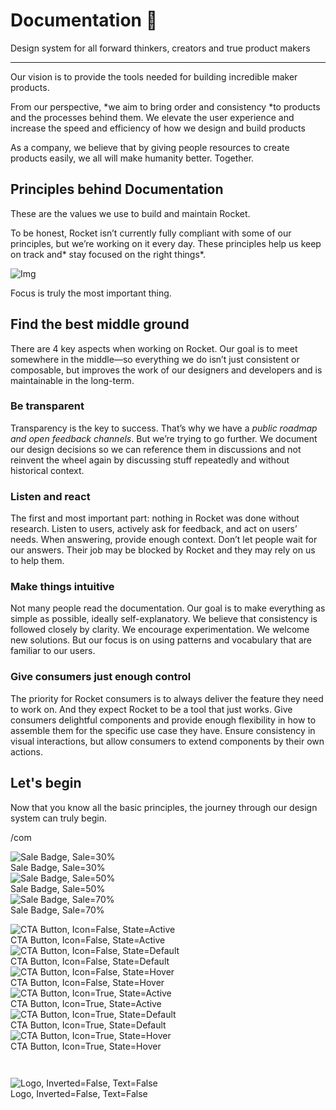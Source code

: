 
# Documentation 🚀

Design system for all forward thinkers, creators and true product makers

---

Our vision is to provide the tools needed for building incredible maker products.

From our perspective, *we aim to bring order and consistency *to products and the processes behind them. We elevate the user experience and increase the speed and efficiency of how we design and build products

As a company, we believe that by giving people resources to create products easily, we all will make humanity better. Together.

## Principles behind Documentation

These are the values we use to build and maintain Rocket.

To be honest, Rocket isn’t currently fully compliant with some of our principles, but we’re working on it every day. These principles help us keep on track and* stay focused on the right things*.

![Img](https://studio-assets.supernova.io/design-systems/14533/9289758a-6300-472a-bbc6-a57098081abf.jpeg?Expires=1990828800&Policy=eyJTdGF0ZW1lbnQiOlt7IlJlc291cmNlIjoiaHR0cHM6Ly9zdHVkaW8tYXNzZXRzLnN1cGVybm92YS5pby9kZXNpZ24tc3lzdGVtcy8xNDUzMy85Mjg5NzU4YS02MzAwLTQ3MmEtYmJjNi1hNTcwOTgwODFhYmYuanBlZyIsIkNvbmRpdGlvbiI6eyJEYXRlTGVzc1RoYW4iOnsiQVdTOkVwb2NoVGltZSI6MTk5MDgyODgwMH19fV19&Signature=E9DL6D-ZtS~4qaH18y5tnHC4gtpQUzZb85NmDFMuezn~MaWHPSumzBv6tXkxGqSgGyKh~9FaYnbfHkcJhU~4F~jdbuY70gbRxUpvnBtyCpz8o0mci-d2A9WoIZ3RGl11izD3c2WMfUaKhSaFlUw8cTGP-9vrqeUi58O2P4zYT9eAeyvOIFzQXgIgljhxiB9mIVU5a4j1vDL8ntJpagEZukKRskOgMrrB4LNQ-nRsvXFF7W5C5EkdoZPZf4jFxcQu2Yj6M9-bqNBXubYMsYYhEXqvqUOAnYVaE59E5PSSe43HKv2gp1ajSJ3ttHtTtCITO8Vyfh1FoTl03Z18ki8iZg__&Key-Pair-Id=APKAJGK34LCCAUR7N6LA)

Focus is truly the most important thing.

## Find the best middle ground

There are 4 key aspects when working on Rocket. Our goal is to meet somewhere in the middle—so everything we do isn’t just consistent or composable, but improves the work of our designers and developers and is maintainable in the long-term.

### Be transparent

Transparency is the key to success. That’s why we have a *public roadmap and open feedback channels*. But we’re trying to go further. We document our design decisions so we can reference them in discussions and not reinvent the wheel again by discussing stuff repeatedly and without historical context.

### Listen and react

The first and most important part: nothing in Rocket was done without research. Listen to users, actively ask for feedback, and act on users’ needs. When answering, provide enough context. Don’t let people wait for our answers. Their job may be blocked by Rocket and they may rely on us to help them.

### Make things intuitive

Not many people read the documentation. Our goal is to make everything as simple as possible, ideally self-explanatory. We believe that consistency is followed closely by clarity. We encourage experimentation. We welcome new solutions. But our focus is on using patterns and vocabulary that are familiar to our users.

### Give consumers just enough control

The priority for Rocket consumers is to always deliver the feature they need to work on. And they expect Rocket to be a tool that just works. Give consumers delightful components and provide enough flexibility in how to assemble them for the specific use case they have. Ensure consistency in visual interactions, but allow consumers to extend components by their own actions.

## Let's begin

Now that you know all the basic principles, the journey through our design system can truly begin.

/com

  
![Sale Badge, Sale=30%](https://studio-assets.supernova.io/design-systems/14533/bced496d-a0d6-4496-9fc0-9a0e5373ede9.png?Expires=1990828800&Policy=eyJTdGF0ZW1lbnQiOlt7IlJlc291cmNlIjoiaHR0cHM6Ly9zdHVkaW8tYXNzZXRzLnN1cGVybm92YS5pby9kZXNpZ24tc3lzdGVtcy8xNDUzMy9iY2VkNDk2ZC1hMGQ2LTQ0OTYtOWZjMC05YTBlNTM3M2VkZTkucG5nIiwiQ29uZGl0aW9uIjp7IkRhdGVMZXNzVGhhbiI6eyJBV1M6RXBvY2hUaW1lIjoxOTkwODI4ODAwfX19XX0_&Signature=lL3oF1ECYTbx8VxuO4k2xAh97oBCWvqR~-X0NDQGCP3wtjxLzjK0Gt4zfnxyEFKERnuiw8nGSSocgnUCVlTKjMmxxqXhNV09AHQLFEQRFsQpP3KLE-LF-IbDKkuE6N4FkWJrJWXR8y3p5CzW~WFfKrggK43vJ2xqJK-Hu1VEWtRyM2U0ZDMzMo6NGdMbhwV55TxLjej1mA3Ai4-cgH2Zqn7Dbb2JhmTYFb9oyY27iwnb0pZOtYofiOgu8DUeSLLV38EVbQ1RwBn5dev14SOU6xZXCPT44PVGhv6i3NcQRxbj5eO2LqN05QiOHVPn2uzjqR7YPAO0GLWI2lSwVm5EfA__&Key-Pair-Id=APKAJGK34LCCAUR7N6LA)  
Sale Badge, Sale=30%  
![Sale Badge, Sale=50%](https://studio-assets.supernova.io/design-systems/14533/280d7832-3728-4ebb-bd47-18bfe6ab4266.png?Expires=1990828800&Policy=eyJTdGF0ZW1lbnQiOlt7IlJlc291cmNlIjoiaHR0cHM6Ly9zdHVkaW8tYXNzZXRzLnN1cGVybm92YS5pby9kZXNpZ24tc3lzdGVtcy8xNDUzMy8yODBkNzgzMi0zNzI4LTRlYmItYmQ0Ny0xOGJmZTZhYjQyNjYucG5nIiwiQ29uZGl0aW9uIjp7IkRhdGVMZXNzVGhhbiI6eyJBV1M6RXBvY2hUaW1lIjoxOTkwODI4ODAwfX19XX0_&Signature=XtB7Bos7297V5ZBGwFeEe6j-xJaL~MDs3OmytCKKz0p80XxuGcd5OQGsGpgIic1TRE7wTpLZ8uYos-PFQ-WvqJrgm2kIY9d2kaAr8xyxQ4o5OEQjxMk9D6g06KYQE-9m~JD26ANL08JVuTghKL~9vLtFcaIBVh048mhcb96rZJz3VLETpvrqzZXgVpLQ0abKndRWtNZIyc79lt2Z-sruKukH402y9LCec2M3ZZ9Oex2kPba9c5ojUG7FiilaoLidToE5aBP3UcsASFLrm6GYLhUDEm0j4T8lm8S4i~sNoO4VNFeDG0lRkzmF2pI4dVwL4DysR4PSkNH2bGWAwMImOQ__&Key-Pair-Id=APKAJGK34LCCAUR7N6LA)  
Sale Badge, Sale=50%  
![Sale Badge, Sale=70%](https://studio-assets.supernova.io/design-systems/14533/eb429c76-4212-40bd-aea3-1600935f7708.png?Expires=1990828800&Policy=eyJTdGF0ZW1lbnQiOlt7IlJlc291cmNlIjoiaHR0cHM6Ly9zdHVkaW8tYXNzZXRzLnN1cGVybm92YS5pby9kZXNpZ24tc3lzdGVtcy8xNDUzMy9lYjQyOWM3Ni00MjEyLTQwYmQtYWVhMy0xNjAwOTM1Zjc3MDgucG5nIiwiQ29uZGl0aW9uIjp7IkRhdGVMZXNzVGhhbiI6eyJBV1M6RXBvY2hUaW1lIjoxOTkwODI4ODAwfX19XX0_&Signature=RnfFSflrGk2koymbA1vHmxk2RzPzqM5xpCaba~svzoPTe-PnKUA3bBG7C8NIx69gU5lzDCQ7mdcoaDGnesIkA8QXDLB~Sm5yEcVs7oksXb8DtAxcI0Rcm768jVi~5IEesU0zxWoMBBaQco22CTQdKPixeCHHhjd-Pecp7UTE7S3o2nBv4C6mx2yfUXs-oTqylegUfY4Ouj3L0P3wyMrkLyVTJUNTd46s2pw8BXjfOaSfIIj-w4cmyT6YrCuonqCqyekMT~GtiuwVnxtwsKoQ7TeeCZDSqPo~tRXUcQZsfpdAJpH~z5WclVDv7tG3n3F5rslgPvnKPsKUHPf37eX-0g__&Key-Pair-Id=APKAJGK34LCCAUR7N6LA)  
Sale Badge, Sale=70%  


  
![CTA Button, Icon=False, State=Active](https://studio-assets.supernova.io/design-systems/14533/3645136b-f886-4b49-8349-bbc2dfc3b569.png?Expires=1990828800&Policy=eyJTdGF0ZW1lbnQiOlt7IlJlc291cmNlIjoiaHR0cHM6Ly9zdHVkaW8tYXNzZXRzLnN1cGVybm92YS5pby9kZXNpZ24tc3lzdGVtcy8xNDUzMy8zNjQ1MTM2Yi1mODg2LTRiNDktODM0OS1iYmMyZGZjM2I1NjkucG5nIiwiQ29uZGl0aW9uIjp7IkRhdGVMZXNzVGhhbiI6eyJBV1M6RXBvY2hUaW1lIjoxOTkwODI4ODAwfX19XX0_&Signature=TpHrh1cbHcu41d9xF7280TeJdh0Qnlz2lYtmTgmr~pAM0c~2RyvuCAJo3T-kzXm7MXFnP-UlJQGOfxc4NTDmGW7ozlxvQ9aqZjxIA5pPeuP7NYHFaqdYq-fR4j9CAuGiaGu4d4YUxItZkiPPGyPZWT2ddxf7Y68yOmLNnCWiy0WMqUb~DquBtJRsy8tUQRxbyLbJ6H3p~wY51FbNJ6Yai2vC9ERh54IsuEVl~YsITOSfpdo-Nh2ObgscoWV5VM05uU8hfjxws-HL2G8dVbvoboz8gZm97n9fgznHfYsXtDxMPTLZNI~Nj5RwUnL5hD1rKjIk3On1Iqljkp-VzXjLQw__&Key-Pair-Id=APKAJGK34LCCAUR7N6LA)  
CTA Button, Icon=False, State=Active  
![CTA Button, Icon=False, State=Default](https://studio-assets.supernova.io/design-systems/14533/2a778a00-aa9e-4f49-bff5-5c5c76f247bf.png?Expires=1990828800&Policy=eyJTdGF0ZW1lbnQiOlt7IlJlc291cmNlIjoiaHR0cHM6Ly9zdHVkaW8tYXNzZXRzLnN1cGVybm92YS5pby9kZXNpZ24tc3lzdGVtcy8xNDUzMy8yYTc3OGEwMC1hYTllLTRmNDktYmZmNS01YzVjNzZmMjQ3YmYucG5nIiwiQ29uZGl0aW9uIjp7IkRhdGVMZXNzVGhhbiI6eyJBV1M6RXBvY2hUaW1lIjoxOTkwODI4ODAwfX19XX0_&Signature=e5YVcpkzTWQ3jjHOtMaKAdhTe37gb71jmWLW9QUI~NtMeCDyGFR2F6zrJDIjhyG5jwwaSxaL2lXVM2bcfq~j1rng6Lc4-3cO4BbMJELCUorhkBosd2CO9Kj9Pb72zpWwK8aDWTfBoh7BCwVUvHI9fYebnCekc~1Nc6FirWmRxQwjZRAWPuQcf9aSX8dp6z9PZOMo1WCo--NaHdDKQjtLOzjzO309dXOEJLXitvSo4mor4lAFRACe1cWjiLPFzTwkZhcRthjXdb1vhg4ytJyFoSk2vS~aSlBMJEwgupNyipmUgFkTtWo7pnRVYzyAiE5fwcn1eAe9bTqYNPBGf9Gnyg__&Key-Pair-Id=APKAJGK34LCCAUR7N6LA)  
CTA Button, Icon=False, State=Default  
![CTA Button, Icon=False, State=Hover](https://studio-assets.supernova.io/design-systems/14533/0018f7ad-aa10-48a7-aac1-a59254ef655a.png?Expires=1990828800&Policy=eyJTdGF0ZW1lbnQiOlt7IlJlc291cmNlIjoiaHR0cHM6Ly9zdHVkaW8tYXNzZXRzLnN1cGVybm92YS5pby9kZXNpZ24tc3lzdGVtcy8xNDUzMy8wMDE4ZjdhZC1hYTEwLTQ4YTctYWFjMS1hNTkyNTRlZjY1NWEucG5nIiwiQ29uZGl0aW9uIjp7IkRhdGVMZXNzVGhhbiI6eyJBV1M6RXBvY2hUaW1lIjoxOTkwODI4ODAwfX19XX0_&Signature=EO~u4Z63VBxvOVBGM-A9oXlVHYZ7GNtyLUz3sL9vyhTQc9kLfuMGre70QdxGodtMiXJvtesUs6ZJH3HPoNruXLiZ~jrQp3AyuSgZHZH7Ug4-ySS44ZvKNKIk21VC06aFICw1nSxVi2G0pGmPxUZtNwqFBNXLqvGNZ4JX9K0z4Ja5OHJJGqc2288Fy9IsDZ-CW1YJNuS~f~t4jE~9IZ98nzEEBtVCHXiZTDpN7DoAjDSwWn7uTfRHPmqc9bfFxhlk0-RrH7LeAS2oVrcbSEmKhHA2L1ecokYu1KNjrrGjsOYbQVStLb~Ie5Bf38iR5I97GBc4LhxvQgVb5NwHpjHk9g__&Key-Pair-Id=APKAJGK34LCCAUR7N6LA)  
CTA Button, Icon=False, State=Hover  
![CTA Button, Icon=True, State=Active](https://studio-assets.supernova.io/design-systems/14533/ee1f308d-0f6b-4abb-8746-a17dbd0a6269.png?Expires=1990828800&Policy=eyJTdGF0ZW1lbnQiOlt7IlJlc291cmNlIjoiaHR0cHM6Ly9zdHVkaW8tYXNzZXRzLnN1cGVybm92YS5pby9kZXNpZ24tc3lzdGVtcy8xNDUzMy9lZTFmMzA4ZC0wZjZiLTRhYmItODc0Ni1hMTdkYmQwYTYyNjkucG5nIiwiQ29uZGl0aW9uIjp7IkRhdGVMZXNzVGhhbiI6eyJBV1M6RXBvY2hUaW1lIjoxOTkwODI4ODAwfX19XX0_&Signature=Z5jmkPChT--n-3M3Coxbao7xFJHtbvMwM4OFx8wmfDjDUEGpHRCtFbmwQYqt8dOlTWpuQq5nRBEG4rQT4AKWWArr4lV9kV3F8eBYcxSriJXUG13rnjIKzdX2LhL30c5jL15loSqPFE-yRxcCMkjT3HdhryJTDo9Tfz1t0QP3ecv1owZWCT8dCTxg7sNU-ILgJtdvFJBzYZSL6M2SxouN97ARdNk4dT1vAtnqXt2x66hFuMUPqRKji53A7ensJ1H9yhDJJIIS-1ZO0TFQWYfuuaHjwmVNsYfeI-wNzrAOep1M-M7qRhw2IfmsrHPgX5BwQE6HSs7CVo3VoX4ngfV0yg__&Key-Pair-Id=APKAJGK34LCCAUR7N6LA)  
CTA Button, Icon=True, State=Active  
![CTA Button, Icon=True, State=Default](https://studio-assets.supernova.io/design-systems/14533/a52d41b8-04b3-4f69-b90d-80d05d38db81.png?Expires=1990828800&Policy=eyJTdGF0ZW1lbnQiOlt7IlJlc291cmNlIjoiaHR0cHM6Ly9zdHVkaW8tYXNzZXRzLnN1cGVybm92YS5pby9kZXNpZ24tc3lzdGVtcy8xNDUzMy9hNTJkNDFiOC0wNGIzLTRmNjktYjkwZC04MGQwNWQzOGRiODEucG5nIiwiQ29uZGl0aW9uIjp7IkRhdGVMZXNzVGhhbiI6eyJBV1M6RXBvY2hUaW1lIjoxOTkwODI4ODAwfX19XX0_&Signature=VnpjqGJEU1wH8ddaPbQlm90jpee4efRfPSNnDiblMFekFnYDrGiAwlCLTfHLE7IMh5-zbLScZsmOZTQBKmNCmz3WWy0CmzG72BY9XCrqYC2QLAT-LMm2EAiWExsZxQMczqQvxTKgA5Nv0yO~QPCf~StMAxoGB8w4ve7WE86lcjVAgF946rg56K9COyGNmP-0kpKPs01RtNgBNEVKKTkcz0aB147FCTWInUr8xbvtfD0NDTc5tmwkIPpgC9EAZ8GOzUG3KUhhkqGB7Nal7Lss~yTssE2k8pLcahZrv1SHx4GMSm7IU3wyS3z-LZapsXJSGfT01wZYraX4oSrTKqgRLg__&Key-Pair-Id=APKAJGK34LCCAUR7N6LA)  
CTA Button, Icon=True, State=Default  
![CTA Button, Icon=True, State=Hover](https://studio-assets.supernova.io/design-systems/14533/b3db25b6-1027-438a-8aba-63edc5e99025.png?Expires=1990828800&Policy=eyJTdGF0ZW1lbnQiOlt7IlJlc291cmNlIjoiaHR0cHM6Ly9zdHVkaW8tYXNzZXRzLnN1cGVybm92YS5pby9kZXNpZ24tc3lzdGVtcy8xNDUzMy9iM2RiMjViNi0xMDI3LTQzOGEtOGFiYS02M2VkYzVlOTkwMjUucG5nIiwiQ29uZGl0aW9uIjp7IkRhdGVMZXNzVGhhbiI6eyJBV1M6RXBvY2hUaW1lIjoxOTkwODI4ODAwfX19XX0_&Signature=Uo8vpDYpc8qAyR~91aGqWHmHnvPScghSOPEwkOeKQD8uW16MmdZoGi1JlEF8j55fI10KCbjieS7IV7xjYZ39UKSMd9VOWpSwxkRvrX4mjZr~jykKdSHJQEWGdE1dg8EhNtgYlwUlAWNmOiAfS8sdQePTOkycKAG50kIRnLGp0m4q7mwWhG6aZoeyxDfs3CHIl34nJpV4pQjB5UUGTyOnz01uydc--wLKeL-GYbOKw07fwJlVMlRS158~GrsGAslzTxH9L5u5RoJ1bYQy33k7IoVO1jNYs7-NumUL3Hu6492BUTORfiOOP66-~5tvffSpyb9-xyacBRZKFFUPAmwHDQ__&Key-Pair-Id=APKAJGK34LCCAUR7N6LA)  
CTA Button, Icon=True, State=Hover  


```javascript  
  
```

  
![Logo, Inverted=False, Text=False](https://studio-assets.supernova.io/design-systems/14533/9d2bdeb2-4697-4477-be0f-0e87359fa885.png?Expires=1990828800&Policy=eyJTdGF0ZW1lbnQiOlt7IlJlc291cmNlIjoiaHR0cHM6Ly9zdHVkaW8tYXNzZXRzLnN1cGVybm92YS5pby9kZXNpZ24tc3lzdGVtcy8xNDUzMy85ZDJiZGViMi00Njk3LTQ0NzctYmUwZi0wZTg3MzU5ZmE4ODUucG5nIiwiQ29uZGl0aW9uIjp7IkRhdGVMZXNzVGhhbiI6eyJBV1M6RXBvY2hUaW1lIjoxOTkwODI4ODAwfX19XX0_&Signature=AnpiG4yDxFrHe4a5zF2rvuqcEL445YWhQgNRktky5D~St3tv6KBTl8qUF-cLC9znAmnh8ADI64i50fhaojWbOCtX~aJhkbgTs0zzPa~UY0eGIS2~entAN6FCkoZ37XpX5jtaHMQl0ugjcFONJeYaX~IbGuzQ-Jrg6NYuzCpwIu-jR3Z2nnju8ijs-vyuPGkxN-HJ1QFenhm0XaLs9h2K90AMtFrODSJc-akbC0Ppreb~qBDLQm0WZ4tYnSUIzC~~dAYOr180pthD1jgcAseCNlXAous0B85fwLHGIr0L61WqZ3xUl6I19yOplkm6prupOGcsXkMfAZawwQJBbGApvg__&Key-Pair-Id=APKAJGK34LCCAUR7N6LA)  
Logo, Inverted=False, Text=False  


  
  
